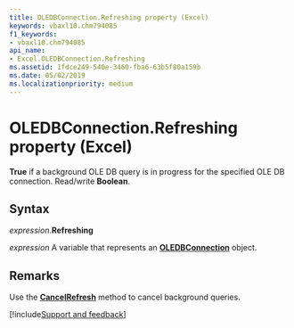 ```yaml
---
title: OLEDBConnection.Refreshing property (Excel)
keywords: vbaxl10.chm794085
f1_keywords:
- vbaxl10.chm794085
api_name:
- Excel.OLEDBConnection.Refreshing
ms.assetid: 1fdce249-540e-3460-fba6-63b5f80a159b
ms.date: 05/02/2019
ms.localizationpriority: medium
---
```



# OLEDBConnection.Refreshing property (Excel)

**True** if a background OLE DB query is in progress for the specified OLE DB connection. Read/write **Boolean**.


## Syntax

_expression_.**Refreshing**

_expression_ A variable that represents an **[OLEDBConnection](Excel.OLEDBConnection.md)** object.


## Remarks

Use the **[CancelRefresh](Excel.OLEDBConnection.CancelRefresh.md)** method to cancel background queries.




[!include[Support and feedback](~/includes/feedback-boilerplate.md)]